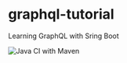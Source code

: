 # graphql-tutorial
Learning GraphQL with Sring Boot

![Java CI with Maven](https://github.com/robshih/graphql-tutorial/workflows/Java%20CI%20with%20Maven/badge.svg?branch=master)
